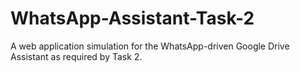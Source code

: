 # WhatsApp-Assistant-Task-2
A web application simulation for the WhatsApp-driven Google Drive Assistant as required by Task 2.
